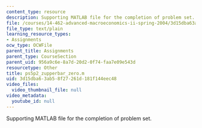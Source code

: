 ```yaml
---
content_type: resource
description: Supporting MATLAB file for the completion of problem set.
file: /courses/14-462-advanced-macroeconomics-ii-spring-2004/3d15dba63ab58f27261d181f144eec48_ps5p2_zupperbar_zero.m
file_type: text/plain
learning_resource_types:
- Assignments
ocw_type: OCWFile
parent_title: Assignments
parent_type: CourseSection
parent_uid: 956a9c6e-8a7d-20d2-0f74-faa7e09e543d
resourcetype: Other
title: ps5p2_zupperbar_zero.m
uid: 3d15dba6-3ab5-8f27-261d-181f144eec48
video_files:
  video_thumbnail_file: null
video_metadata:
  youtube_id: null
---
```

Supporting MATLAB file for the completion of problem set.

